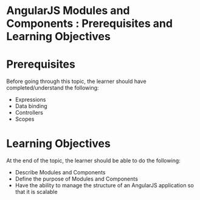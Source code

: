 # AngularJS Modules and Components : Prerequisites and Learning Objectives

# Prerequisites

Before going through this topic, the learner should have completed/understand the following:

- Expressions
- Data binding
- Controllers
- Scopes

# Learning Objectives

At the end of the topic, the learner should be able to do the following:

- Describe Modules and Components
- Define the purpose of Modules and Components
- Have the ability to manage the structure of an AngularJS application so that it is scalable